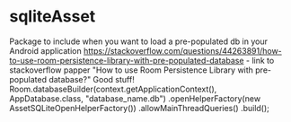 # sqliteAsset
Package to include when you want to load a pre-populated db in your Android application
https://stackoverflow.com/questions/44263891/how-to-use-room-persistence-library-with-pre-populated-database - 
link to stackoverflow papper "How to use Room Persistence Library with pre-populated database?" Good stuff! 
Room.databaseBuilder(context.getApplicationContext(), 
                     AppDatabase.class, 
                     "database_name.db")
.openHelperFactory(new AssetSQLiteOpenHelperFactory())
.allowMainThreadQueries()
.build();
